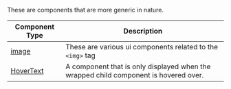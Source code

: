 These are components that are more generic in nature.

| Component Type | Description |
| -------------- | ----------- |
| [image](image/README.md) | These are various ui components related to the `<img>` tag |
| [HoverText](hover-text/README.md) | A component that is only displayed when the wrapped child component is hovered over. |
